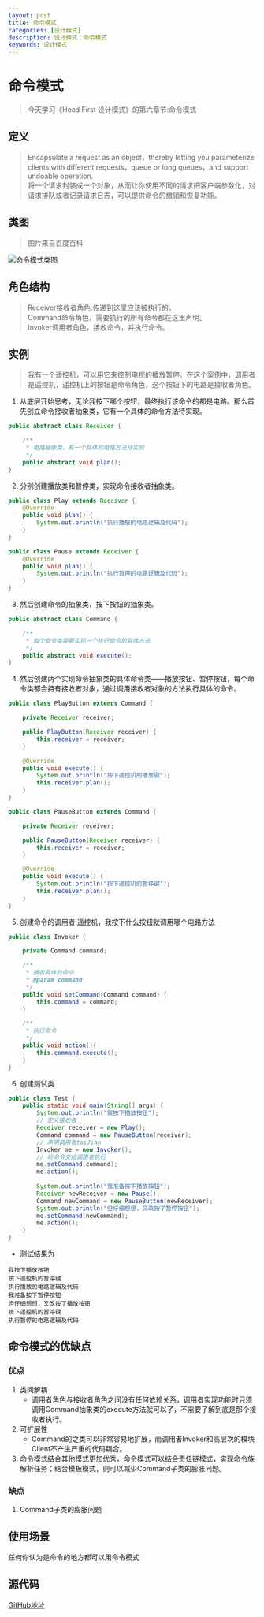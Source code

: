 ```yaml
---
layout: post
title: 命令模式
categories: [设计模式]
description: 设计模式：命令模式
keywords: 设计模式
---
```


# 命令模式
> 今天学习《Head First 设计模式》的第六章节:命令模式

## 定义
> Encapsulate a request as an object，thereby letting you parameterize clients with different requests，queue or long queues，and support undoable operation.<br>
> 将一个请求封装成一个对象，从而让你使用不同的请求把客户端参数化，对请求排队或者记录请求日志，可以提供命令的撤销和恢复功能。<br>

## 类图
> 图片来自百度百科

![命令模式类图](https://user-gold-cdn.xitu.io/2019/9/1/16ced40f8e1ac918?w=1144&h=504&f=jpeg&s=69381)

## 角色结构
> Receiver接收者角色:传递到这里应该被执行的。<br>
> Command命令角色，需要执行的所有命令都在这里声明。<br>
> Invoker调用者角色，接收命令，并执行命令。<br>

## 实例
> 我有一个遥控机，可以用它来控制电视的播放暂停。在这个案例中，调用者是遥控机，遥控机上的按钮是命令角色，这个按钮下的电路是接收者角色。

1. 从底层开始思考，无论我按下哪个按钮，最终执行该命令的都是电路。那么首先创立命令接收者抽象类，它有一个具体的命令方法待实现。

````java
public abstract class Receiver {

    /**
     * 电路抽象类，有一个具体的电路方法待实现
     */
    public abstract void plan();
}
````

2. 分别创建播放类和暂停类，实现命令接收者抽象类。
````java
public class Play extends Receiver {
    @Override
    public void plan() {
        System.out.println("执行播放的电路逻辑及代码");
    }
}

public class Pause extends Receiver {
    @Override
    public void plan() {
        System.out.println("执行暂停的电路逻辑及代码");
    }
}
````

3. 然后创建命令的抽象类，按下按钮的抽象类。

````java
public abstract class Command {

    /**
     * 每个命令类需要实现一个执行命令的具体方法
     */
    public abstract void execute();
}
````

4. 然后创建两个实现命令抽象类的具体命令类——播放按钮、暂停按钮，每个命令类都会持有接收者对象，通过调用接收者对象的方法执行具体的命令。

````java
public class PlayButton extends Command {

    private Receiver receiver;

    public PlayButton(Receiver receiver) {
        this.receiver = receiver;
    }

    @Override
    public void execute() {
        System.out.println("按下遥控机的播放键");
        this.receiver.plan();
    }
}

public class PauseButton extends Command {

    private Receiver receiver;

    public PauseButton(Receiver receiver) {
        this.receiver = receiver;
    }

    @Override
    public void execute() {
        System.out.println("按下遥控机的暂停键");
        this.receiver.plan();
    }
}
````

5. 创建命令的调用者:遥控机，我按下什么按钮就调用哪个电路方法

````java
public class Invoker {

    private Command command;

    /**
     * 接收具体的命令
     * @param command
     */
    public void setCommand(Command command) {
        this.command = command;
    }

    /**
     * 执行命令
     */
    public void action(){
        this.command.execute();
    }
}
````

6. 创建测试类

````java
public class Test {
    public static void main(String[] args) {
        System.out.println("我按下播放按钮");
        // 定义接收者
        Receiver receiver = new Play();
        Command command = new PauseButton(receiver);
        // 声明调用者taiJian
        Invoker me = new Invoker();
        // 将命令交给调用者执行
        me.setCommand(command);
        me.action();
    
        System.out.println("我准备按下播放按钮");
        Receiver newReceiver = new Pause();
        Command newCommand = new PauseButton(newReceiver);
        System.out.println("但仔细想想，又改按了暂停按钮");
        me.setCommand(newCommand);
        me.action();
    }   
}
````

- 测试结果为

````$xslt
我按下播放按钮
按下遥控机的暂停键
执行播放的电路逻辑及代码
我准备按下暂停按钮
但仔细想想，又改按了播放按钮
按下遥控机的暂停键
执行暂停的电路逻辑及代码
````

## 命令模式的优缺点
### 优点
1. 类间解耦
    - 调用者角色与接收者角色之间没有任何依赖关系，调用者实现功能时只须调用Command抽象类的execute方法就可以了，不需要了解到底是那个接收者执行。
2. 可扩展性
    - Command的之类可以非常容易地扩展，而调用者Invoker和高层次的模块Client不产生严重的代码耦合。
3. 命令模式结合其他模式更加优秀，命令模式可以结合责任链模式，实现命令族解析任务；结合模板模式，则可以减少Command子类的膨胀问题。
   
### 缺点
1. Command子类的膨胀问题

## 使用场景
任何你认为是命令的地方都可以用命令模式

## 源代码
[GitHub地址](https://github.com/Planeswalker23/all-in-one/tree/master/design-patterns/src/main/java/org/planeswalker/order)